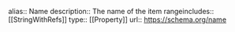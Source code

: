 alias:: Name
description:: The name of the item
rangeincludes:: [[StringWithRefs]]
type:: [[Property]]
url:: https://schema.org/name
